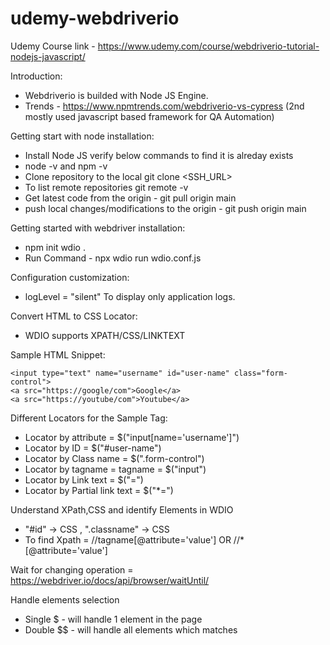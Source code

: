 # udemy-webdriverio

Udemy Course link - https://www.udemy.com/course/webdriverio-tutorial-nodejs-javascript/

Introduction: 
- Webdriverio is builded with Node JS Engine.
- Trends - https://www.npmtrends.com/webdriverio-vs-cypress (2nd mostly used javascript based framework for QA Automation)

Getting start with node installation:
- Install Node JS verify below commands to find it is alreday exists
- node -v and npm -v
- Clone repository to the local git clone <SSH_URL>
- To list remote repositories git remote -v
- Get latest code from the origin - git pull origin main
- push local changes/modifications to the origin - git push origin main

Getting started with webdriver installation:
- npm init wdio .
- Run Command - npx wdio run wdio.conf.js

Configuration customization:
- logLevel = "silent" To display only application logs.

Convert HTML to CSS Locator:
- WDIO supports XPATH/CSS/LINKTEXT

Sample HTML Snippet:
```
<input type="text" name="username" id="user-name" class="form-control">
<a src="https://google/com">Google</a>
<a src="https://youtube/com">Youtube</a>
```


Different Locators for the Sample Tag:
- Locator by attribute = $("input[name='username']") 
- Locator by ID = $("#user-name")
- Locator by Class name = $(".form-control")
- Locator by tagname = tagname = $("input")
- Locator by Link text = $("=<Google>")
- Locator by Partial link text = $("*=<You>")

Understand XPath,CSS and identify Elements in WDIO
- "#id" -> CSS , ".classname" -> CSS
- To find Xpath = //tagname[@attribute='value'] OR //*[@attribute='value']

Wait for changing operation = https://webdriver.io/docs/api/browser/waitUntil/ 
 
Handle elements selection
- Single $ - will handle 1 element in the page
- Double $$ - will handle all elements which matches

 








  
